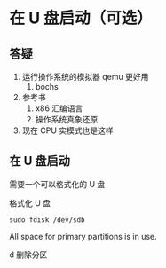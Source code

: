 # 在 U 盘启动（可选）

## 答疑

1. 运行操作系统的模拟器 qemu 更好用
    1. bochs
2. 参考书
    1. x86 汇编语言
    2. 操作系统真象还原
3. 现在 CPU 实模式也是这样

## 在 U 盘启动

需要一个可以格式化的 U 盘

格式化 U 盘

    sudo fdisk /dev/sdb

All space for primary partitions is in use.

d 删除分区
